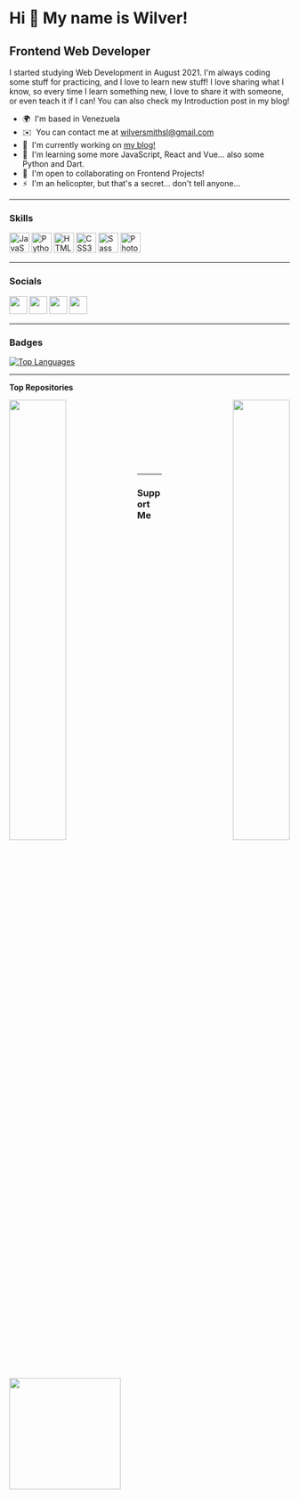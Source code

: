 Hi 👋 My name is Wilver!
========================

Frontend Web Developer
----------------------

I started studying Web Development in August 2021. I'm always coding some stuff for practicing, and I love to learn new stuff! I love sharing what I know, so every time I learn something new, I love to share it with someone, or even teach it if I can! You can also check my Introduction post in my blog!

* 🌍  I'm based in Venezuela
* ✉️  You can contact me at [wilversmithsl@gmail.com](mailto:wilversmithsl@gmail.com)
* 🚀  I'm currently working on [my blog!](http://zephyrocode.github.io)
* 🧠  I'm learning some more JavaScript, React and Vue... also some Python and Dart.
* 🤝  I'm open to collaborating on Frontend Projects!
* ⚡  I'm an helicopter, but that's a secret... don't tell anyone...

---

### Skills


<p align="left">
<a href="https://developer.mozilla.org/en-US/docs/Web/JavaScript" target="_blank" rel="noreferrer"><img src="https://raw.githubusercontent.com/danielcranney/readme-generator/main/public/icons/skills/javascript-colored.svg" width="36" height="36" alt="JavaScript" /></a>
<a href="https://www.python.org/" target="_blank" rel="noreferrer"><img src="https://raw.githubusercontent.com/danielcranney/readme-generator/main/public/icons/skills/python-colored.svg" width="36" height="36" alt="Python" /></a>
<a href="https://developer.mozilla.org/en-US/docs/Glossary/HTML5" target="_blank" rel="noreferrer"><img src="https://raw.githubusercontent.com/danielcranney/readme-generator/main/public/icons/skills/html5-colored.svg" width="36" height="36" alt="HTML5" /></a>
<a href="https://www.w3.org/TR/CSS/#css" target="_blank" rel="noreferrer"><img src="https://raw.githubusercontent.com/danielcranney/readme-generator/main/public/icons/skills/css3-colored.svg" width="36" height="36" alt="CSS3" /></a>
<a href="https://sass-lang.com/" target="_blank" rel="noreferrer"><img src="https://raw.githubusercontent.com/danielcranney/readme-generator/main/public/icons/skills/sass-colored.svg" width="36" height="36" alt="Sass" /></a>
<a href="https://www.adobe.com/uk/products/photoshop.html" target="_blank" rel="noreferrer"><img src="https://raw.githubusercontent.com/danielcranney/readme-generator/main/public/icons/skills/photoshop-colored-dark.svg" width="36" height="36" alt="Photoshop" /></a>
</p>

---

### Socials

<p align="left"> <a href="https://discord.com/users/271083466890674176" target="_blank" rel="noreferrer"><img src="https://raw.githubusercontent.com/danielcranney/readme-generator/main/public/icons/socials/discord.svg" width="32" height="32" /></a> <a href="https://www.github.com/ZephyroCode" target="_blank" rel="noreferrer"><img src="https://raw.githubusercontent.com/danielcranney/readme-generator/main/public/icons/socials/github-dark.svg" width="32" height="32" /></a> <a href="http://www.instagram.com/zephyro.ws" target="_blank" rel="noreferrer"><img src="https://raw.githubusercontent.com/danielcranney/readme-generator/main/public/icons/socials/instagram.svg" width="32" height="32" /></a> <a href="https://www.linkedin.com/in/wilver-salazar" target="_blank" rel="noreferrer"><img src="https://raw.githubusercontent.com/danielcranney/readme-generator/main/public/icons/socials/linkedin.svg" width="32" height="32" /></a></p>

---

### Badges

<a href="https://github.com/ZephyroCode" align="left"><img src="https://github-readme-stats.vercel.app/api/top-langs/?username=ZephyroCode&langs_count=10&title_color=6366f1&text_color=0891b2&icon_color=a855f7&bg_color=1c1917&hide_border=true&locale=en&custom_title=Top%20%Languages" alt="Top Languages" /></a>

---

<b>Top Repositories</b>

<div width="100%" align="center"><a href="https://github.com/ZephyroCode/zephyr-nights-theme" align="left"><img align="left" width="45%" src="https://github-readme-stats.vercel.app/api/pin/?username=ZephyroCode&repo=zephyr-nights-theme&title_color=6366f1&text_color=0891b2&icon_color=a855f7&bg_color=1c1917&hide_border=true&locale=en" /></a><a href="https://github.com/ZephyroCode/zephyrocode.github.io" align="right"><img align="right" width="45%" src="https://github-readme-stats.vercel.app/api/pin/?username=ZephyroCode&repo=zephyrocode.github.io&title_color=6366f1&text_color=0891b2&icon_color=a855f7&bg_color=1c1917&hide_border=true&locale=en" /></a></div><br /><br /><br /><br /><br /><br /><br />

---

### Support Me

<a href="https://www.buymeacoffee.com/zephyrocode"><img src="https://cdn.buymeacoffee.com/buttons/v2/default-yellow.png" width="200" /></a>
